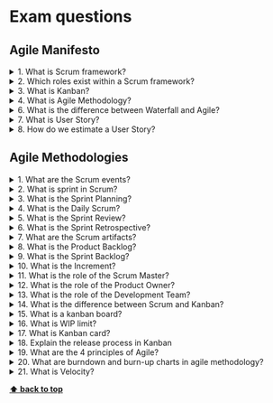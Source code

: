 # Exam questions

## Agile Manifesto

<details>
<summary>1. What is Scrum framework?</summary>

> **Answer:**
> Scrum is a framework within which people can address complex adaptive problems, while productively and creatively delivering products of the highest possible value.
>
> Scrum itself is a simple framework for effective team collaboration on complex products.  Scrum co-creators Ken Schwaber and Jeff Sutherland have written The Scrum Guide to explain Scrum clearly and succinctly.  This Guide contains the definition of Scrum. This definition consists of Scrum’s roles, events, artifacts, and the rules that bind them together.
>
> Scrum is:
>
> * Lightweight
> * Simple to understand
> * Difficult to master

</details>

<details>
<summary>2. Which roles exist within a Scrum framework?</summary>

> **Answer:**
> The Scrum Team consists of a Product Owner, the Development Team, and a Scrum Master.

</details>

<details>
<summary>3. What is Kanban?</summary>

> **Answer:**
> Kanban is a method for managing the creation of products with an emphasis on continual delivery while not overburdening the development team. Like Scrum, Kanban is a process designed to help teams work together more effectively.
>
> Kanban is based on 3 basic principles:
>
> * **Visualize what you do today (workflow)**: seeing all the items in context of each other can be very informative
> * **Limit the amount of work in progress (WIP)**: this helps balance the flow-based approach so teams don't start and commit to too much work at once
> * **Enhance flow**: when something is finished, the next highest thing from the backlog is pulled into play
>
>Kanban promotes continuous collaboration and encourages active, ongoing learning and improving by defining the best possible team workflow.
>

</details>

<details>
<summary>4. What is Agile Methodology?</summary>

> **Answer:**
> Agile is a process by which a team can manage a project by breaking it up into several stages and involving constant collaboration with stakeholders and continuous improvement and iteration at every stage. The Agile methodology begins with clients describing how the end product will be used and what problem it will solve. This clarifies the customer's expectations to the project team. Once the work begins, teams cycle through a process of planning, executing, and evaluating — which might just change the final deliverable to fit the customer's needs better. Continuous collaboration is key, both among team members and with project stakeholders, to make fully-informed decisions.

</details>

<details>
<summary>6. What is the difference between Waterfall and Agile?</summary>

> **Answer:**
> In agile methodology, features of the software are delivered frequently, so that the testing activity is done simultaneously with the development activity. Testing time is shortened as only small features are need be tasted at once.
>
> While, in the waterfall model, testing activities take place at the end of the entire development process. Testing time, in this case, is as long as the entire product is to be tested in one go. Waterfall methodology is a closed process where all stakeholders are not involved in the development process whereas agile methodology requires the involvement of various stakeholders including customers.
>
> ![agile-waterfall](./assets/agile-waterfall.png)

</details>

<details>
<summary>7. What is User Story?</summary>

> **Answer:**
> User stories are short, simple descriptions of a feature told from the perspective of the person who desires the new capability, usually a user or customer of the system. They typically follow a simple template:
>
> "As a < type of user >, I want < some goal > so that < some reason >."
>
> A user story is the smallest unit of work in an agile framework. It’s an end goal, not a feature, expressed from the software user’s perspective.
>
> The purpose of a user story is to articulate how a piece of work will deliver a particular value back to the customer. Note that "customers" don't have to be external end users in the traditional sense, they can also be internal customers or colleagues within your organization who depend on your team.

</details>

<details>
<summary>8. How do we estimate a User Story?</summary>

> **Answer:**
> There are 2 the most popular metrics: **story points** and **ideal days**.
>
> A **story point** is a metric used in agile project management and development to estimate the difficulty of implementing a given user story, which is an abstract measure of effort required to implement it. In simple terms, a story point is a number that tells the team about the difficulty level of the story.
>
> An **ideal day** is unit for estimating the size of product backlog items based on how long an item would take to complete if it were the only work being performed, there were no interruptions, and all resources necessary to complete the work were immediately available.

</details>

## Agile Methodologies

<details>
<summary>1. What are the Scrum events?</summary>

> **Answer:**
> Prescribed events are used in Scrum to create regularity and to minimize the need for meetings not defined in Scrum. All events are time-boxed. Once a Sprint begins, its duration is fixed and cannot be shortened or lengthened. The remaining events may end whenever the purpose of the event is achieved, ensuring an appropriate amount of time is spent without allowing waste in the process.  The Scrum Events are:
>
> * Sprint
> * Sprint Planning
> * Daily Scrum
> * Sprint Review
> * Sprint Retrospective

</details>

<details>
<summary>2. What is sprint in Scrum?</summary>

> **Answer:**
> As described in the Scrum Guide, a Sprint, a time-box of one month or less during which a “Done”, useable, and potentially releasable product Increment is created. Sprints have consistent durations throughout a development effort. A new Sprint starts immediately after the conclusion of the previous Sprint.
>
> Each Sprint may be considered a project with no more than a one-month horizon. Like projects, Sprints are used to accomplish something. Each Sprint has a goal of what is to be built, a design and flexible plan that will guide building it, the work, and the resultant product increment.

</details>

<details>
<summary>3. What is the Sprint Planning?</summary>

> **Answer:**
> As described in the Scrum Guide, is the work to be performed in the Sprint is planned at the Sprint Planning. This plan is created by the collaborative work of the entire Scrum Team.
>
> Sprint Planning is time-boxed to a maximum of eight hours for a one-month Sprint. For shorter Sprints, the event is usually shorter. The Scrum Master ensures that the event takes place and that attendants understand its purpose. The Scrum Master teaches the Scrum Team to keep it within the time-box.
>
> Sprint Planning answers the following:
>
> * What can be delivered in the Increment resulting from the upcoming Sprint?
> * How will the work needed to deliver the Increment be achieved?

</details>

<details>
<summary>4. What is the Daily Scrum?</summary>

> **Answer:**
> As described in the Scrum Guide, the Daily Scrum is a 15-minute time-boxed event for the Development Team to synchronize activities and create a plan for the next 24 hours. The Daily Scrum is held every day of the Sprint. At it, the Development Team plans work for the next 24 hours. This optimizes team collaboration and performance by inspecting the work since the last Daily Scrum and forecasting upcoming Sprint work. The Daily Scrum is held at the same time and place each day to reduce complexity.

</details>

<details>
<summary>5. What is the Sprint Review?</summary>

> **Answer:**
> As described in the Scrum Guide, a Sprint Review is held at the end of the Sprint to inspect the Increment and adapt the Product Backlog if needed. There could have been a single deployment or many deployments during a Sprint which lead up to that Increment to be inspected.
>
> During the Sprint Review, the Scrum Team and stakeholders collaborate about what was done in the Sprint. Based on that and any changes to the Product Backlog during the Sprint, attendees collaborate on the next things that could be done to optimize value. This is an informal meeting, not a status meeting, and the presentation of the Increment is intended to elicit feedback and foster collaboration.
>
> This is at most a four-hour meeting for one-month Sprints. For shorter Sprints, the event is usually shorter. The Scrum Master ensures that the event takes place and that attendees understand its purpose. The Scrum Master teaches everyone involved to keep it within the time-box.
>
> The Sprint Review includes the following elements:
>
> * Attendees include the Scrum Team and key stakeholders invited by the Product Owner;
> * The Product Owner explains what Product Backlog items have been “Done” and what has not been “Done”;
> * The Development Team discusses what went well during the Sprint, what problems it ran into, and how those problems were solved;
> * The Development Team demonstrates the work that it has “Done” and answers questions about the Increment;
> * The Product Owner discusses the Product Backlog as it stands. He or she projects likely target and delivery dates based on progress to date (if needed);
> * The entire group collaborates on what to do next, so that the Sprint Review provides valuable input to subsequent Sprint Planning;
> * Review of how the marketplace or potential use of the product might have changed what is the most valuable thing to do next; and,
> * Review of the timeline, budget, potential capabilities, and marketplace for the next anticipated releases of functionality and capability of the product.
> * The result of the Sprint Review is a revised Product Backlog that defines the probable Product Backlog items for the next Sprint. The Product Backlog may also be adjusted overall to meet new opportunities.

</details>

<details>
<summary>6. What is the Sprint Retrospective?</summary>

> **Answer:**
> As described in the Scrum Guide, the Sprint Retrospective is an opportunity for the Scrum Team to inspect itself and create a plan for improvements to be enacted during the next Sprint.
>
> Typical Sprint Retrospective occurs after the Sprint Review and prior to the next Sprint Planning. This is at most a three-hour meeting for one-month Sprints. For shorter Sprints, the event is usually shorter. The Scrum Master ensures that the event takes place and that attendants understand its purpose. This is the opportunity for the Scrum Team to improve and all member should be in attendance.
>
> During the Sprint Retrospective, the team discusses:
>
> * What went well in the Sprint
> * What could be improved
> * What will we commit to improve in the next Sprint
>
> The Scrum Master encourages the Scrum Team to improve its development process and practices to make it more effective and enjoyable for the next Sprint. During each Sprint Retrospective, the Scrum Team plans ways to increase product quality by improving work processes or adapting the definition of “Done” if appropriate and not in conflict with product or organizational standards.
>
> By the end of the Sprint Retrospective, the Scrum Team should have identified improvements that it will implement in the next Sprint. Implementing these improvements in the next Sprint is the adaptation to the inspection of the Scrum Team itself. Although improvements may be implemented at any time, the Sprint Retrospective provides a formal opportunity to focus on inspection and adaptation.

</details>

<details>
<summary>7. What are the Scrum artifacts?</summary>

> **Answer:**
> Scrum’s artifacts represent work or value to provide transparency and opportunities for inspection and adaptation. Artifacts defined by Scrum are specifically designed to maximize transparency of key information so that everybody has the same understanding of the artifact. The Scrum Artifacts are:
>
> * Product Backlog
> * Sprint Backlog
> * Increment

</details>

<details>
<summary>8. What is the Product Backlog?</summary>

> **Answer:**
> As described in the Scrum Guide, the Product Backlog is an ordered list of everything that is known to be needed in the product. It is the single source of requirements for any changes to be made to the product. The Product Owner is responsible for the Product Backlog, including its content, availability, and ordering.
>
> A Product Backlog is never complete. The earliest development of it lays out the initially known and best-understood requirements. The Product Backlog evolves as the product and the environment in which it will be used evolves. The Product Backlog is dynamic; it constantly changes to identify what the product needs to be appropriate, competitive, and useful. If a product exists, its Product Backlog also exists.
>
> Product Backlog refinement is the act of adding detail, estimates, and order to items in the Product Backlog. This is an ongoing process in which the Product Owner and the Development Team collaborate on the details of Product Backlog items. During Product Backlog refinement, items are reviewed and revised.

</details>

<details>
<summary>9. What is the Sprint Backlog?</summary>

> **Answer:**
> As described in the Scrum Guide, the Sprint Backlog is the set of Product Backlog items selected for the Sprint, plus a plan for delivering the product Increment and realizing the Sprint Goal. The Sprint Backlog is a forecast by the Development Team about what functionality will be in the next Increment and the work needed to deliver that functionality into a “Done” Increment.
>
> The Sprint Backlog makes visible all the work that the Development Team identifies as necessary to meet the Sprint Goal. To ensure continuous improvement, it includes at least one high priority process improvement identified in the previous Retrospective meeting.
>
> The Sprint Backlog is a plan with enough detail that changes in progress can be understood in the Daily Scrum. The Development Team modifies the Sprint Backlog throughout the Sprint.  Only the Development Team can change its Sprint Backlog during a Sprint. The Sprint Backlog is a highly visible, real-time picture of the work that the Development Team plans to accomplish during the Sprint, and it belongs solely to the Development Team.

</details>

<details>
<summary>10. What is the Increment?</summary>

> **Answer:**
> As described in the Scrum Guide, an Increment is the sum of all the Product Backlog items completed during a Sprint and the value of the increments of all previous Sprints. At the end of a Sprint, the new Increment must be “Done,” which means it must be in useable condition and meet the Scrum Team’s definition of “Done.”  An increment is a body of inspectable, "Done" work that supports empiricism at the end of the Sprint.  The increment is a step toward a vision or goal.  The increment must be in usable condition regardless of whether the Product Owner decides to release it.
>
> The entire point of Scrum is to deliver a "Done" increment.

</details>

<details>
<summary>11. What is the role of the Scrum Master?</summary>

> **Answer:**
> The Scrum Master is the leader and supervisor of the Scrum team. The main job of the Scrum Master is to ensure that the team abides by the Agile values and principles and follows the agreed-upon processes and practices. Some of the most crucial responsibilities of the Scrum Master are:
>
> * To eliminate all the obstacles that could hamper the productivity of the Scrum team.
> * To establish a productive and collaborative work environment for the Scrum team.
> * To protect the team from the interruptions and distractions of the outside world.
> * To maintain a good relationship between the team, clients, and all the other stakeholders involved in a project.
> * To supervise the operations of the Scrum team and motivating them as and when needed.

</details>

<details>
<summary>12. What is the role of the Product Owner?</summary>

> **Answer:**
> As described in the Scrum Guide, a Scrum Product Owner is responsible for maximizing the value of the product resulting from the work of the Development Team. How this is done may vary widely across organizations, Scrum Teams, and individuals.
>
> The Product Owner is the sole person responsible for managing the Product Backlog. Product Backlog management includes:
>
> * Clearly expressing Product Backlog items.
> * Ordering the items in the Product Backlog to best achieve goals and missions.
> * Optimizing the value of the work the Development Team performs.
> * Ensuring that the Product Backlog is visible, transparent, and clear to all, and shows what the Scrum Team will work on next.
> * Ensuring the Development Team understands items in the Product Backlog to the level needed.
>
> The Product Owner may do the above work, or have the Development Team do it. However, the Product Owner remains accountable.

</details>

<details>
<summary>13. What is the role of the Development Team?</summary>

> **Answer:**
> As described in the Scrum Guide, a Scrum Development Team consists of professionals who do the work of delivering a potentially releasable Increment of “Done” product at the end of each Sprint. A "Done" increment is required at the Sprint Review. Only members of the Development Team create the Increment.
>
> Development Teams are structured and empowered by the organization to organize and manage their own work. The resulting synergy optimizes the Development Team’s overall efficiency and effectiveness.
>
> Development Teams have the following characteristics:
>
> * They are self-organizing. No one (not even the Scrum Master) tells the Development Team how to turn Product Backlog into Increments of potentially releasable functionality;
> * Development Teams are cross-functional, with all the skills as a team necessary to create a product Increment;
> * Scrum recognizes no titles for Development Team members, regardless of the work being performed by the person;
> * Scrum recognizes no sub-teams in the Development Team, regardless of domains that need to be addressed like testing, architecture, operations or business analysis; and,
> * Individual Development Team members may have specialized skills and areas of focus, but accountability belongs to the Development Team as a whole.

</details>

<details>
<summary>14. What is the difference between Scrum and Kanban?</summary>

> **Answer:**
> ![scrum-kanban](./assets/scrum-kanban.png)

</details>

<details>
<summary>15. What is a kanban board?</summary>

> **Answer:**
> A kanban board is an agile project management tool designed to help visualize work, limit work-in-progress, and maximize efficiency (or flow). Kanban boards use cards, columns, and continuous improvement to help technology and service teams commit to the right amount of work, and get it done!

</details>

<details>
<summary>16. What is WIP limit?</summary>

> **Answer:**
> WIP limits are the maximum number of cards that can be in one column at any given time. A column with a WIP limit of three cannot have more than three cards in it. When the column is “maxed-out” the team needs to swarm on those cards and move them forward before new cards can move into that stage of the workflow. These WIP limits are critical for exposing bottlenecks in the workflow and maximizing flow. WIP limits give you an early warning sign that you committed to too much work.

</details>

<details>
<summary>17. What is Kanban card?</summary>

> **Answer:**
> The kanban card is an essential component of kanban, a work management framework which helps you visualize your work, limit work in progress (WIP), and maximize efficiency (or flow). Each kanban card represents a single work item as it moves through various stages of completion which are represented on either a physical or virtual kanban board.
>
> To get an idea of what kanban cards are, imagine a software development team using sticky notes on a whiteboard to represent their work items. As they work on bugs and features, the team moves the sticky notes through columns labeled Prioritized, Design, Development, Testing, Blocked, and Done.

</details>

<details>
<summary>18. Explain the release process in Kanban</summary>

> **Answer:**
> Kanban tells you more about how to manage the flow of work rather than how to release the work.  However, there are few steps that might be helpful while releasing work or product in Kanban. They are
>
> * Release in Kanban should be every two weeks on a schedule
> * To avoid too many sticky notes in the “done” section, and to run the process smoothly, inform the business unit about releasing the product or work
> * Release the item early which is of high priority and needed immediately

</details>

<details>
<summary>19. What are the 4 principles of Agile?</summary>

> **Answer:**
>
> * Individuals and interactions over processes and tools
> * Working software over comprehensive documentation
> * Customer collaboration over contract negotiation
> * Responding to change over following a plan

</details>

<details>
<summary>20.  What are burndown and burn-up charts in agile methodology?</summary>

> **Answer:**
> Burn-up and burn-down charts are used to keep track of the progress of the project.
>
> Burn-up charts represent how much work has been completed in any project whereas Burn-down chart represents the remaining work in a project.

</details>

<details>
<summary>21.  What is Velocity?</summary>

> **Answer:**
> Velocity is one of the planning tool used to estimate the speed of the work and time of completion of the project. The calculation of velocity is done by reviewing the work team has successfully completed during earlier sprints; for example, if the team completed 5 stories during a two-week sprint and each story was worth 3 story points, then the team’s velocity is 15 story points per sprint.

</details>

**[⬆ back to top](#exam-questions)**
